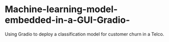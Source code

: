 # Machine-learning-model-embedded-in-a-GUI-Gradio-
Using Gradio to deploy a classification model for customer churn in a Telco.
